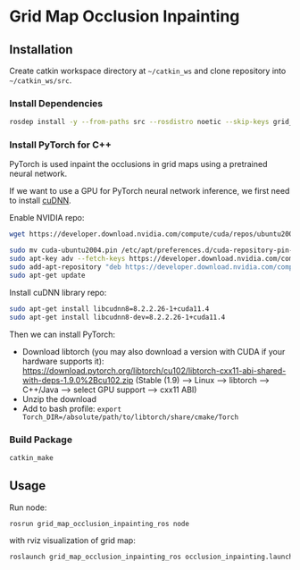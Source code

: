 # Grid Map Occlusion Inpainting


## Installation
Create catkin workspace directory at `~/catkin_ws` and clone repository into `~/catkin_ws/src`.

### Install Dependencies
```bash
rosdep install -y --from-paths src --rosdistro noetic --skip-keys grid_map_occlusion_inpainting_core
```

### Install PyTorch for C++ #####

PyTorch is used inpaint the occlusions in grid maps using a pretrained neural network.

If we want to use a GPU for PyTorch neural network inference, we first need to install [cuDNN](https://docs.nvidia.com/deeplearning/cudnn/install-guide/index.html#installlinux).

Enable NVIDIA repo:
```bash
wget https://developer.download.nvidia.com/compute/cuda/repos/ubuntu2004/x86_64/cuda-ubuntu2004.pin 

sudo mv cuda-ubuntu2004.pin /etc/apt/preferences.d/cuda-repository-pin-600
sudo apt-key adv --fetch-keys https://developer.download.nvidia.com/compute/cuda/repos/ubuntu2004/x86_64/7fa2af80.pub
sudo add-apt-repository "deb https://developer.download.nvidia.com/compute/cuda/repos/ubuntu2004/x86_64/ /"
sudo apt-get update
```
Install cuDNN library repo:
```bash
sudo apt-get install libcudnn8=8.2.2.26-1+cuda11.4
sudo apt-get install libcudnn8-dev=8.2.2.26-1+cuda11.4
```

Then we can install PyTorch:

- Download libtorch (you may also download a version with CUDA if your hardware supports it): https://download.pytorch.org/libtorch/cu102/libtorch-cxx11-abi-shared-with-deps-1.9.0%2Bcu102.zip (Stable (1.9) --> Linux --> libtorch --> C++/Java --> select GPU support --> cxx11 ABI)
- Unzip the download
- Add to bash profile: `export Torch_DIR=/absolute/path/to/libtorch/share/cmake/Torch`

### Build Package
```bash
catkin_make
```

## Usage
Run node:
```bash
rosrun grid_map_occlusion_inpainting_ros node
```
with rviz visualization of grid map:
```bash
roslaunch grid_map_occlusion_inpainting_ros occlusion_inpainting.launch config_file:=solving_occlusion.yaml
```
